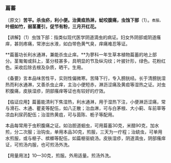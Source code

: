### 萹蓄

〔原文〕**苦平。杀虫疥，利小便。治黄疸热淋，蚘咬腹痛，虫蚀下部**（1）。<small>煮服。</small>**叶细如竹，弱茎蔓引，促节有粉，三月开红花。**

【讲解】（1）虫蚀下部：指类似现代医学阴道滴虫的病证。妇女外阴部或阴道瘙痒，甚则疼痛，常渗出水液，如白带色黄气臭，痒痛难忍等证。

**萹蓄功长利水通淋，兼能杀虫止痒。**为蓼科一年生草本植物萹蓄的地上部分。茎匍匍或斜上，茎分枝甚多，具明显的节及纵沟纹；叶披针形，绿色。花粉红色。采收后除去根及杂质，晒干。生用。

《备要》言本品味苦性平，实则性偏微寒。苦降下行，专入膀胱经。长于清膀胱湿热而利水通淋，又善杀虫止痒，主治小便短赤，淋沥涩痛及黄疸等湿热之证。对虫积腹痛，皮肤湿疹，阴部瘙痒等证也有较好的疗效。

【临证应用】萹蓄能清利下焦湿热，利水通淋，用于湿热下注，小便淋沥涩痛，常与滑石、木通、瞿麦等配伍，如八正散；治血淋，可与白茅根、大小蓟、车前草等凉血利尿药配伍；治湿热黄疽，可与茵陈、栀子等配用。

本品每常用于虫积腹痛之证。如治胆道蛔虫，可用萹蓄30克，米醋90克，加水煎，分二次服；治钩虫，单用本品30克，煎服，三天为一疗程；治蛲虫，可单用水煎服，或与榧子、槟榔等配伍，如萹榧驱蛲汤。皮肤湿疹，阴道滴虫，阴部瘙痒证，可煎汤内服，也可煎汤外洗。

【用量用法】10—30克，煎服。外用适量。煎汤外洗。
